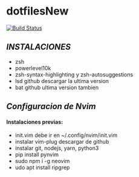 # dotfilesNew

[![Build Status](https://travis-ci.org/joemccann/dillinger.svg?branch=master)](https://travis-ci.org/joemccann/dillinger)

## _INSTALACIONES_

- zsh
- powerlevel10k
- zsh-syntax-highlighting y zsh-autosuggestions
- lsd github descargar la ultima version
- bat github ultima version tambien

## _Configuracion de Nvim_
#### Instalaciones previas:
- init.vim debe ir en ~/.config/nvim/init.vim
- instalar vim-plug descargar de github
- instalar git, nodejs, yarn, python3
- pip install pynvim
- sudo npm i -g neovim
- udo apt install ripgrep
